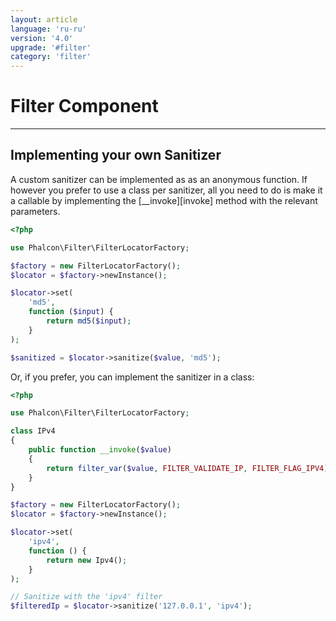 ```yaml
---
layout: article
language: 'ru-ru'
version: '4.0'
upgrade: '#filter'
category: 'filter'
---
```

# Filter Component

* * *

## Implementing your own Sanitizer

A custom sanitizer can be implemented as as an anonymous function. If however you prefer to use a class per sanitizer, all you need to do is make it a callable by implementing the \[__invoke\]\[invoke\] method with the relevant parameters.

```php
<?php

use Phalcon\Filter\FilterLocatorFactory;

$factory = new FilterLocatorFactory();
$locator = $factory->newInstance();

$locator->set(
    'md5',
    function ($input) {
        return md5($input);
    }
);

$sanitized = $locator->sanitize($value, 'md5');
```

Or, if you prefer, you can implement the sanitizer in a class:

```php
<?php

use Phalcon\Filter\FilterLocatorFactory;

class IPv4
{
    public function __invoke($value)
    {
        return filter_var($value, FILTER_VALIDATE_IP, FILTER_FLAG_IPV4);
    }
}

$factory = new FilterLocatorFactory();
$locator = $factory->newInstance();

$locator->set(
    'ipv4',
    function () {
        return new Ipv4();
    }
);

// Sanitize with the 'ipv4' filter
$filteredIp = $locator->sanitize('127.0.0.1', 'ipv4');
```